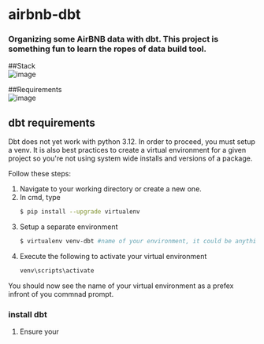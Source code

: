 # airbnb-dbt
### Organizing some AirBNB data with dbt. This project is something fun to learn the ropes of data build tool.
##Stack<br>
![image](https://github.com/user-attachments/assets/1d38c5a4-e462-4c93-a28e-2f0ea5047ff0)

##Requirements<br>
![image](https://github.com/user-attachments/assets/69ed6f90-accf-48d5-8b37-c360372e6194)


## dbt requirements
Dbt does not yet work with python 3.12. In order to proceed, you must setup a venv. It is also best practices to create a virtual environment for a given project so you're not using system wide installs and versions of a package.

Follow these steps:
1. Navigate to your working directory or create a new one.
2. In cmd, type
    ```bash
    $ pip install --upgrade virtualenv
    ```
3. Setup a separate environment
    ```bash
    $ virtualenv venv-dbt #name of your environment, it could be anything
    ```
4. Execute the following to activate your virtual environment
    ```bash
   venv\scripts\activate
    ```

You should now see the name of your virtual environment as a prefex infront of you commnad prompt.

### install dbt
1. Ensure your 